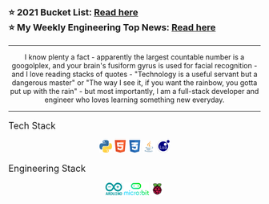 <p style="font-size: 18px">
  <b> ⭐ 2021 Bucket List: <a href="/2021"> Read here </a> </b>
  <br>
  <b> ⭐ My Weekly Engineering Top News: <a href="/news"> Read here </a> </b>
</p>

<hr>

<p align="center">
  I know plenty a fact - apparently the largest countable number is a googolplex, and your brain's fusiform gyrus is used for facial recognition - and I love reading stacks of quotes - "Technology is a useful servant but a dangerous master" or "The way I see it, if you want the rainbow, you gotta put up with the rain" - but most importantly, I am a full-stack developer and engineer who loves learning something new everyday.
</p>

<hr>

<div content class="projects">
  <div content>
    <p style="font-size:18px"> Tech Stack </p>
    <p align="center">
      <img src="/assets/python_icon.png" width="25" height="25">
      <img src="/assets/html_icon.png" width="25" height="25">
      <img src="/assets/css_icon.png" width="25" height="25">
      <img src="/assets/java_icon.png" width="25" height="25">
      <img src="/assets/lua_icon.svg" width="25" height="25">
    </p>
  </div>
  <div content>
    <p style="font-size:18px"> Engineering Stack </p>
    <p align="center">
      <img src="/assets/arduino_icon.png" width="33" height="25">
      <img src="/assets/microbit_icon.png" width="50" height="25">
      <img src="/assets/rpi_icon.png" width="25" height="25">
    </p>
  </div>
</div>
